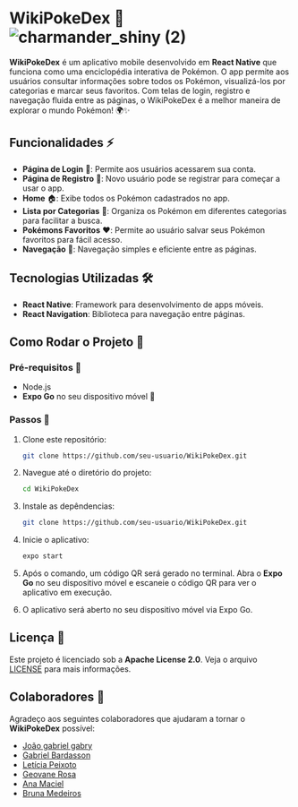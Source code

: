 # WikiPokeDex 📱![charmander_shiny (2)](https://github.com/user-attachments/assets/6a54bfa4-fdf7-4c3b-b340-aa6a925893cf)


**WikiPokeDex** é um aplicativo mobile desenvolvido em **React Native** que funciona como uma enciclopédia interativa de Pokémon. O app permite aos usuários consultar informações sobre todos os Pokémon, visualizá-los por categorias e marcar seus favoritos. Com telas de login, registro e navegação fluida entre as páginas, o WikiPokeDex é a melhor maneira de explorar o mundo Pokémon! 🌍✨

## Funcionalidades ⚡

- **Página de Login** 🔑: Permite aos usuários acessarem sua conta.
- **Página de Registro** 📝: Novo usuário pode se registrar para começar a usar o app.
- **Home** 🏠: Exibe todos os Pokémon cadastrados no app.
- **Lista por Categorias** 📂: Organiza os Pokémon em diferentes categorias para facilitar a busca.
- **Pokémons Favoritos** ❤️: Permite ao usuário salvar seus Pokémon favoritos para fácil acesso.
- **Navegação** 🔄: Navegação simples e eficiente entre as páginas.

## Tecnologias Utilizadas 🛠️

- **React Native**: Framework para desenvolvimento de apps móveis.
- **React Navigation**: Biblioteca para navegação entre páginas.

## Como Rodar o Projeto 🚀

### Pré-requisitos 🔧

- Node.js
- **Expo Go** no seu dispositivo móvel 📲

### Passos 🔄

1. Clone este repositório:
   ```bash
   git clone https://github.com/seu-usuario/WikiPokeDex.git
   
   
2. Navegue até o diretório do projeto:
   ```bash
   cd WikiPokeDex
   
3. Instale as depêndencias:
   ```bash
   git clone https://github.com/seu-usuario/WikiPokeDex.git

4. Inicie o aplicativo:
   ```bash
   expo start

5. Após o comando, um código QR será gerado no terminal. Abra o **Expo Go** no seu dispositivo móvel e escaneie o código QR para ver o aplicativo em execução.

6. O aplicativo será aberto no seu dispositivo móvel via Expo Go.

## Licença 📜

Este projeto é licenciado sob a **Apache License 2.0**. Veja o arquivo [LICENSE](LICENSE) para mais informações.


## Colaboradores 👥

Agradeço aos seguintes colaboradores que ajudaram a tornar o **WikiPokeDex** possível:

- [João gabriel gabry](https://github.com/Joaogabrielgabry)
- [Gabriel Bardasson](https://github.com/bardasson10) 
- [Letícia Peixoto](https://github.com/leticiapzs)
- [Geovane Rosa](https://github.com/geovanerosa)
- [Ana Maciel](https://github.com/)
- [Bruna Medeiros](https://github.com/brunacmedeiros)



